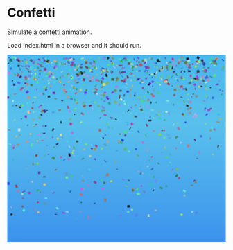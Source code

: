 # Confetti

Simulate a confetti animation.

Load index.html in a browser and it should run.

![confetti image](./confetti.png)
